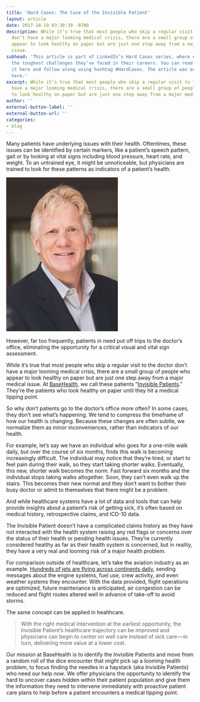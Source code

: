 ```yaml
---
title: 'Hard Cases: The Case of the Invisible Patient'
layout: article
date: 2017-10-19 03:30:39 -0700
description: While it’s true that most people who skip a regular visit to the doctor
  don’t have a major looming medical crisis, there are a small group of people who
  appear to look healthy on paper but are just one step away from a major medical
  issue.
subhead: 'This article is part of LinkedIn’s Hard Cases series, where doctors share
  the toughest challenges they’ve faced in their careers. You can read more about
  it here and follow along using hashtag #HardCases. The article was originally published
  here.'
excerpt: While it’s true that most people who skip a regular visit to the doctor don’t
  have a major looming medical crisis, there are a small group of people who appear
  to look healthy on paper but are just one step away from a major medical issue.
author: ''
external-button-label: ''
external-button-url: ''
categories:
- blog
---
```

Many patients have underlying issues with their health. Oftentimes, these issues can be identified by certain markers, like a patient’s speech pattern, gait or by looking at vital signs including blood pressure, heart rate, and weight. To an untrained eye, it might be unnoticeable, but physicians are trained to look for these patterns as indicators of a patient’s health.

![“With the right medical intervention at the earliest opportunity, the Invisible Patient’s healthcare trajectory can be improved.” -Dr. Nick van Terheyden, CMO, BaseHealth](/uploads/2018/01/02/NickvanTerheyden.jpeg)

However, far too frequently, patients in need put off trips to the doctor’s office, eliminating the opportunity for a critical visual and vital sign assessment.

While it’s true that most people who skip a regular visit to the doctor don’t have a major looming medical crisis, there are a small group of people who appear to look healthy on paper but are just one step away from a major medical issue. At [BaseHealth](http://www.basehealth.com/), we call these patients “[Invisible Patients](http://www.basehealth.com/posts/10-1-17-health-2-0.html).” They’re the patients who look healthy on paper until they hit a medical tipping point.

So why don’t patients go to the doctor’s office more often? In some cases, they don’t see what’s happening. We tend to compress the timeframe of how our health is changing. Because these changes are often subtle, we normalize them as minor inconveniences, rather than indicators of our health.

For example, let’s say we have an individual who goes for a one-mile walk daily, but over the course of six months, finds this walk is becoming increasingly difficult. The individual may notice that they’re tired, or start to feel pain during their walk, so they start taking shorter walks. Eventually, this new, shorter walk becomes the norm. Fast forward six months and the individual stops taking walks altogether. Soon, they can’t even walk up the stairs. This becomes their new normal and they don’t want to bother their busy doctor or admit to themselves that there might be a problem.

And while healthcare systems have a lot of data and tools that can help provide insights about a patient’s risk of getting sick, it’s often based on medical history, retrospective claims, and ICD-10 data.

The Invisible Patient doesn’t have a complicated claims history as they have not interacted with the health system raising any red flags or concerns over the status of their health or pending health issues. They’re currently considered healthy as far as their health system is concerned, but in reality, they have a very real and looming risk of a major health problem.

For comparison outside of healthcare, let’s take the aviation industry as an example. [Hundreds of jets are flying across continents daily](https://flightaware.com/live/), sending messages about the engine systems, fuel use, crew activity, and even weather systems they encounter. With the data provided, flight operations are optimized, future maintenance is anticipated, air congestion can be reduced and flight routes altered well in advance of take-off to avoid storms.

The same concept can be applied in healthcare.

> With the right medical intervention at the earliest opportunity, the Invisible Patient’s healthcare trajectory can be improved and physicians can begin to center on well care instead of sick care — in turn, delivering more value at a lower cost.

Our mission at BaseHealth is to identify the Invisible Patients and move from a random roll of the dice encounter that _might_ pick up a looming health problem, to focus finding the needles in a haystack (aka Invisible Patients) who need our help _now_. We offer physicians the opportunity to identify the hard to uncover cases hidden within their patient population and give them the information they need to intervene immediately with proactive patient care plans to help before a patient encounters a medical tipping point.